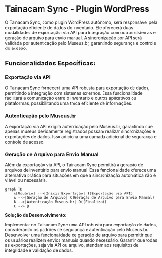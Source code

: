 # Tainacam Sync - Plugin WordPress

O Tainacam Sync, como plugin WordPress autônomo, será responsável pela exportação eficiente de dados do inventário. Ele oferecerá duas modalidades de exportação: via API para integração com outros sistemas e geração de arquivo para envio manual. A sincronização por API será validada por autenticação pelo Museus.br, garantindo segurança e controle de acesso.

## Funcionalidades Específicas:

### Exportação via API

O Tainacam Sync fornecerá uma API robusta para exportação de dados, permitindo a integração com sistemas externos. Essa funcionalidade facilitará a comunicação entre o inventário e outros aplicativos ou plataformas, possibilitando uma troca eficiente de informações.

### Autenticação pelo Museus.br

A exportação via API exigirá autenticação pelo Museus.br, garantindo que apenas museus devidamente registrados possam realizar sincronizações e exportações de dados. Isso adiciona uma camada adicional de segurança e controle de acesso.

### Geração de Arquivo para Envio Manual

Além da exportação via API, o Tainacam Sync permitirá a geração de arquivos de inventário para envio manual. Essa funcionalidade oferece uma alternativa prática para situações em que a sincronização automática não é viável ou necessária.

```mermaid
graph TD
    A[Usuário] -->|Inicia Exportação| B(Exportação via API)
    A -->|Geração de Arquivo| C(Geração de Arquivo para Envio Manual)
    B -->|Autenticação Museus.br| D((Finaliza))
    C --> D
```

**Solução de Desenvolvimento:**

Implementar no Tainacam Sync uma API robusta para exportação de dados, considerando os padrões de segurança e autenticação pelo Museus.br. Desenvolver uma funcionalidade de geração de arquivo para permitir que os usuários realizem envios manuais quando necessário. Garantir que todas as exportações, seja via API ou arquivo, atendam aos requisitos de integridade e validação de dados.